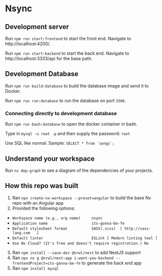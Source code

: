 # Nsync

## Development server

Run `npm run start:frontend` to start the front end. Navigate to http://localhost:4200/.

Run `npm run start:backend` to start the back end. Navigate to http://localhost:3333/api for the base path. 

## Development Database

Run `npm run build:database` to build the database image and send it to Docker.

Run `npm run run:database` to run the database on port `3306`.

### Connecting directly to development database

Run `npm run bash:database` to open the docker container in bash.

Type in `mysql -u root -p` and then supply the password: `root`

Use SQL like normal. Sample: ``SELECT * from `songs`;``

## Understand your workspace

Run `nx dep-graph` to see a diagram of the dependencies of your projects.

## How this repo was built

1. Ran `npx create-nx-workspace --preset=angular` to build the base Nx repo with an Angular app
2. Provided the following options: 
- `Workspace name (e.g., org name)     nsync`
- `Application name                    its-gonna-be-fe`
- `Default stylesheet format           SASS(.scss)  [ http://sass-lang.com   ]`
- `Default linter                      ESLint [ Modern linting tool ]`
- `Use Nx Cloud? (It's free and doesn't require registration.) No`
3. Ran `npm install --save-dev @nrwl/nest` to add NestJS support
4. Ran `npx nx g @nrwl/nest:app i-want-you-backend --frontendProject=its-gonna-be-fe` to generate the back end app
5. Ran `npm install mysql`